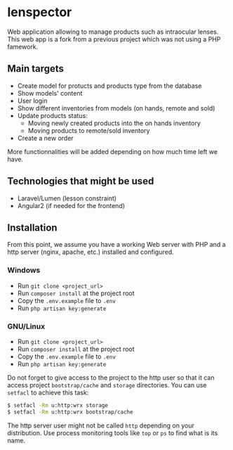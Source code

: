 # lenspector

Web application allowing to manage products such as intraocular lenses. This web app is a fork from a previous project which was not using a PHP famework.

## Main targets

* Create model for protucts and products type from the database
* Show models' content
* User login
* Show different inventories from models (on hands, remote and sold)
* Update products status:
    * Moving newly created products into the on hands inventory
    * Moving products to remote/sold inventory
* Create a new order

More functionnalities will be added depending on how much time left we have.

## Technologies that might be used

* Laravel/Lumen (lesson constraint)
* Angular2 (if needed for the frontend)

## Installation

From this point, we assume you have a working Web server with PHP and a http server (nginx, apache, etc.) installed and configured.

### Windows

* Run `git clone <project_url>`
* Run `composer install` at the project root
* Copy the `.env.example` file to `.env`
* Run `php artisan key:generate`

### GNU/Linux

* Run `git clone <project_url>`
* Run `composer install` at the project root
* Copy the `.env.example` file to `.env`
* Run `php artisan key:generate`

Do not forget to give access to the project to the http user so that it can access project `bootstrap/cache` and `storage` directories. You can use `setfacl` to achieve this task:

```bash
$ setfacl -Rm u:http:wrx storage
$ setfacl -Rm u:http:wrx bootstrap/cache
```

The http server user might not be called `http` depending on your distribution. Use process monitoring tools like `top` or `ps` to find what is its name.

